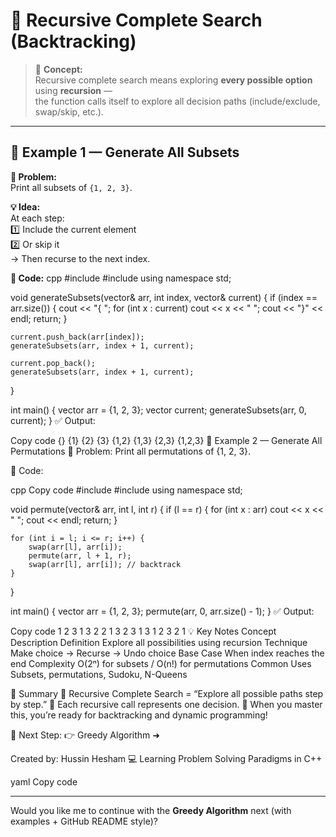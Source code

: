 # 🔹 Recursive Complete Search (Backtracking)

> 🧠 **Concept:**  
> Recursive complete search means exploring **every possible option** using **recursion** —  
> the function calls itself to explore all decision paths (include/exclude, swap/skip, etc.).

---

## 📘 Example 1 — Generate All Subsets

**🧩 Problem:**  
Print all subsets of `{1, 2, 3}`.

**💡 Idea:**  
At each step:  
1️⃣ Include the current element  
2️⃣ Or skip it  
→ Then recurse to the next index.

**🧱 Code:**
cpp
#include <iostream>
#include <vector>
using namespace std;

void generateSubsets(vector<int>& arr, int index, vector<int>& current) {
    if (index == arr.size()) {
        cout << "{ ";
        for (int x : current) cout << x << " ";
        cout << "}" << endl;
        return;
    }

    current.push_back(arr[index]);
    generateSubsets(arr, index + 1, current);

    current.pop_back();
    generateSubsets(arr, index + 1, current);
}

int main() {
    vector<int> arr = {1, 2, 3};
    vector<int> current;
    generateSubsets(arr, 0, current);
}
✅ Output:

Copy code
{}
{1}
{2}
{3}
{1,2}
{1,3}
{2,3}
{1,2,3}
📘 Example 2 — Generate All Permutations
🧩 Problem:
Print all permutations of {1, 2, 3}.

🧱 Code:

cpp
Copy code
#include <iostream>
#include <vector>
using namespace std;

void permute(vector<int>& arr, int l, int r) {
    if (l == r) {
        for (int x : arr) cout << x << " ";
        cout << endl;
        return;
    }

    for (int i = l; i <= r; i++) {
        swap(arr[l], arr[i]);
        permute(arr, l + 1, r);
        swap(arr[l], arr[i]); // backtrack
    }
}

int main() {
    vector<int> arr = {1, 2, 3};
    permute(arr, 0, arr.size() - 1);
}
✅ Output:

Copy code
1 2 3
1 3 2
2 1 3
2 3 1
3 1 2
3 2 1
💡 Key Notes
Concept	Description
Definition	Explore all possibilities using recursion
Technique	Make choice → Recurse → Undo choice
Base Case	When index reaches the end
Complexity	O(2ⁿ) for subsets / O(n!) for permutations
Common Uses	Subsets, permutations, Sudoku, N-Queens

🧠 Summary
🌿 Recursive Complete Search = “Explore all possible paths step by step.”
🔁 Each recursive call represents one decision.
🧩 When you master this, you’re ready for backtracking and dynamic programming!

🌊 Next Step:
👉 Greedy Algorithm ➜

Created by: Hussin Hesham
💻 Learning Problem Solving Paradigms in C++

yaml
Copy code

---

Would you like me to continue with the **Greedy Algorithm** next (with examples + GitHub README style)?
